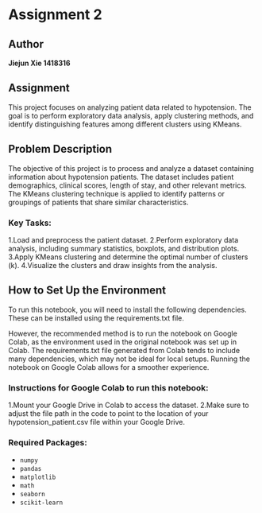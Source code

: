 # Assignment 2

## Author
**Jiejun Xie 1418316**

## Assignment
This project focuses on analyzing patient data related to hypotension. The goal is to perform exploratory data analysis, apply clustering methods, and identify distinguishing features among different clusters using KMeans.

## Problem Description
The objective of this project is to process and analyze a dataset containing information about hypotension patients. The dataset includes patient demographics, clinical scores, length of stay, and other relevant metrics. The KMeans clustering technique is applied to identify patterns or groupings of patients that share similar characteristics.

### Key Tasks:
1.Load and preprocess the patient dataset.
2.Perform exploratory data analysis, including summary statistics, boxplots, and distribution plots.
3.Apply KMeans clustering and determine the optimal number of clusters (k).
4.Visualize the clusters and draw insights from the analysis.

## How to Set Up the Environment

To run this notebook, you will need to install the following dependencies. These can be installed using the requirements.txt file.

However, the recommended method is to run the notebook on Google Colab, as the environment used in the original notebook was set up in Colab. The requirements.txt file generated from Colab tends to include many dependencies, which may not be ideal for local setups. Running the notebook on Google Colab allows for a smoother experience.

### Instructions for Google Colab to run this notebook:
1.Mount your Google Drive in Colab to access the dataset.
2.Make sure to adjust the file path in the code to point to the location of your hypotension_patient.csv file within your Google Drive.

### Required Packages:
- `numpy`
- `pandas`
- `matplotlib`
- `math`
- `seaborn`
- `scikit-learn`

